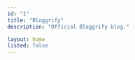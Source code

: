 ```yaml
---
id: "1"
title: "Bloggrify"
description: "Official Bloggrify blog."

layout: home
listed: false
---
```


